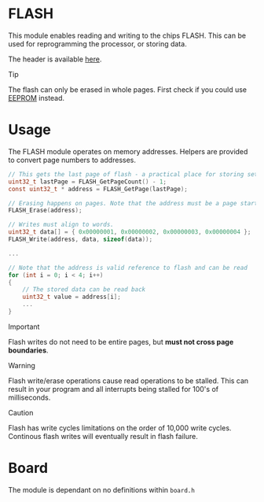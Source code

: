 # FLASH
This module enables reading and writing to the chips FLASH. This can be used for reprogramming the processor, or storing data.

The header is available [here](../Lib/FLASH.h).

> [!TIP]
> The flash can only be erased in whole pages. First check if you could use [EEPROM](EEPROM.md) instead.

# Usage

The FLASH module operates on memory addresses. Helpers are provided to convert page numbers to addresses.

```C
// This gets the last page of flash - a practical place for storing settings.
uint32_t lastPage = FLASH_GetPageCount() - 1;
const uint32_t * address = FLASH_GetPage(lastPage);

// Erasing happens on pages. Note that the address must be a page start.
FLASH_Erase(address);

// Writes must align to words.
uint32_t data[] = { 0x00000001, 0x00000002, 0x00000003, 0x00000004 };
FLASH_Write(address, data, sizeof(data));

...

// Note that the address is valid reference to flash and can be read
for (int i = 0; i < 4; i++)
{
    // The stored data can be read back
    uint32_t value = address[i];
    ...
}
```

> [!IMPORTANT]
> Flash writes do not need to be entire pages, but **must not cross page boundaries**.

> [!WARNING]  
> Flash write/erase operations cause read operations to be stalled. This can result in your program and all interrupts being stalled for 100's of milliseconds.

> [!CAUTION]  
> Flash has write cycles limitations on the order of 10,000 write cycles. Continous flash writes will eventually result in flash failure.

# Board

The module is dependant on no definitions within `board.h`
